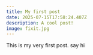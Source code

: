 ```yaml
---
title: My first post
date: 2025-07-15T17:58:24.407Z
description: A cool post!
image: fixit.jpg
---
```

This is my very first post. say hi